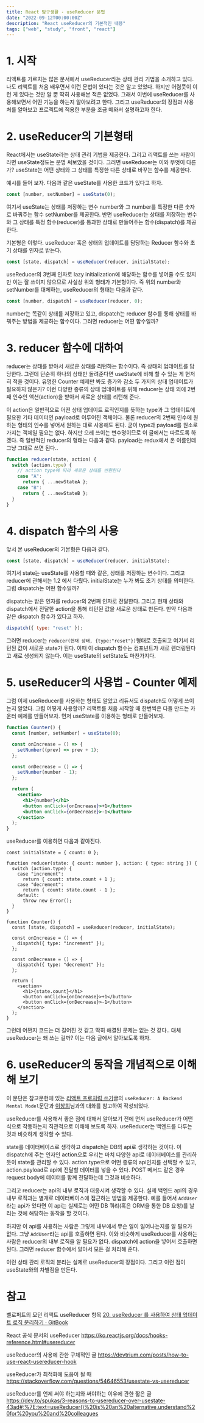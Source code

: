 ```yaml
---
title: React 탐구생활 - useReducer 문법
date: "2022-09-12T00:00:00Z"
description: "React useReducer의 기본적인 내용"
tags: ["web", "study", "front", "react"]
---
```


# 1. 시작

리액트를 가르치는 많은 문서에서 useReducer라는 상태 관리 기법을 소개하고 있다. 나도 리액트를 처음 배우면서 이런 문법이 있다는 것은 알고 있었다. 하지만 어렴풋이 이런 게 있다는 것만 알 뿐 딱히 사용해본 적은 없었다. 그래서 이번에 useReducer를 사용해보면서 어떤 기능을 하는지 알아보려고 한다. 그리고 useReducer의 장점과 사용처를 알아보고 프로젝트에 적용한 부분을 조금 떼와서 설명하고자 한다.

# 2. useReducer의 기본형태

React에서는 useState라는 상태 관리 기법을 제공한다. 그리고 리액트를 쓰는 사람이라면 useState정도는 분명 써보았을 것이다. 그러면 useReducer는 이와 무엇이 다른가? useState는 어떤 상태와 그 상태를 특정한 다른 상태로 바꾸는 함수를 제공한다.

예시를 들어 보자. 다음과 같은 useState를 사용한 코드가 있다고 하자.

```jsx
const [number, setNumber] = useState(0);
```

여기서 useState는 상태를 저장하는 변수 number와 그 number를 특정한 다른 숫자로 바꿔주는 함수 setNumber를 제공한다. 반면 useReducer는 상태를 저장하는 변수와 그 상태를 특정 함수(reducer)를 통과한 상태로 만들어주는 함수(dispatch)를 제공한다.

기본형은 이렇다. useReducer 훅은 상태의 업데이트를 담당하는 Reducer 함수와 초기 상태를 인자로 받는다.

```jsx
const [state, dispatch] = useReducer(reducer, initialState);
```

useReducer의 3번째 인자로 lazy initialization에 해당하는 함수를 넣어줄 수도 있지만 이는 잘 쓰이지 않으므로 사실상 위의 형태가 기본형이다. 즉 위의 number와 setNumber를 대체하는, useReducer의 형태는 다음과 같다.

```jsx
const [number, dispatch] = useReducer(reducer, 0);
```

number는 똑같이 상태를 저장하고 있고, dispatch는 reducer 함수를 통해 상태를 바꿔주는 방법을 제공하는 함수이다. 그러면 reducer는 어떤 함수일까?

# 3. reducer 함수에 대하여

reducer는 상태를 받아서 새로운 상태를 리턴하는 함수이다. 즉 상태의 업데이트를 담당한다. 그런데 단순히 하나의 상태만 돌려준다면 useState에 비해 할 수 있는 게 현저히 적을 것이다. 유명한 Counter 예제만 봐도 증가와 감소 두 가지의 상태 업데이트가 필요하지 않은가? 이런 다양한 종류의 상태 업데이트를 위해 reducer는 상태 외에 2번째 인수인 액션(action)을 받아서 새로운 상태를 리턴해 준다.

이 action은 일반적으로 어떤 상태 업데이트 로직인지를 뜻하는 type과 그 업데이트에 필요한 기타 데이터인 payload로 이루어진 객체이다. 물론 reducer의 2번째 인수에 원하는 형태의 인수를 넣어서 원하는 대로 사용해도 된다. 굳이 type과 payload를 원소로 가지는 객체일 필요는 없다. 하지만 으레 쓰이는 변수명이므로 이 글에서는 따르도록 하겠다. 즉 일반적인 reducer의 형태는 다음과 같다. payload는 redux에서 온 이름인데 그냥 그대로 쓰면 된다..

```jsx
function reducer(state, action) {
  switch (action.type) {
    // action type에 따라 새로운 상태를 반환한다
    case "A":
      return { ...newStateA };
    case "B":
      return { ...newStateB };
  }
}
```

# 4. dispatch 함수의 사용

앞서 본 useReducer의 기본형은 다음과 같다.

```jsx
const [state, dispatch] = useReducer(reducer, initialState);
```

여기서 state는 useState를 사용할 때와 같은, 상태를 저장하는 변수이다. 그리고 reducer에 관해서는 1.2 에서 다뤘다. initialState는 누가 봐도 초기 상태를 의미한다. 그럼 dispatch는 어떤 함수일까?

dispatch는 받은 인자를 reducer의 2번째 인자로 전달한다. 그리고 현재 상태와 dispatch에서 전달한 action을 통해 리턴된 값을 새로운 상태로 만든다. 만약 다음과 같은 dispatch 함수가 있다고 하자.

```jsx
dispatch({ type: "reset" });
```

그러면 reducer는 `reducer(현재 상태, {type:"reset"})`형태로 호출되고 여기서 리턴된 값이 새로운 state가 된다. 이때 이 dispatch 함수는 컴포넌트가 새로 렌더링된다고 새로 생성되지 않는다. 이는 useState의 setState도 마찬가지다.

# 5. useReducer의 사용법 - Counter 예제

그럼 이제 useReducer를 사용하는 형태도 알았고 리듀서도 dispatch도 어떻게 쓰이는지 알았다. 그럼 어떻게 사용할까? 리액트를 처음 시작할 때 한번씩은 다들 만드는 카운터 예제를 만들어보자. 먼저 useState를 이용하는 형태로 만들어보자.

```jsx
function Counter() {
  const [number, setNumber] = useState(0);

  const onIncrease = () => {
    setNumber((prev) => prev + 1);
  };

  const onDecrease = () => {
    setNumber(number - 1);
  };

  return (
    <section>
      <h1>{number}</h1>
      <button onClick={onIncrease}>+1</button>
      <button onClick={onDecrease}>-1</button>
    </section>
  );
}
```

useReducer를 이용하면 다음과 같아진다.

```tsx
const initialState = { count: 0 };

function reducer(state: { count: number }, action: { type: string }) {
  switch (action.type) {
    case "increment":
      return { count: state.count + 1 };
    case "decrement":
      return { count: state.count - 1 };
    default:
      throw new Error();
  }
}

function Counter() {
  const [state, dispatch] = useReducer(reducer, initialState);

  const onIncrease = () => {
    dispatch({ type: "increment" });
  };

  const onDecrease = () => {
    dispatch({ type: "decrement" });
  };

  return (
    <section>
      <h1>{state.count}</h1>
      <button onClick={onIncrease}>+1</button>
      <button onClick={onDecrease}>-1</button>
    </section>
  );
}
```

그런데 어쩐지 코드는 더 길어진 것 같고 딱히 해결된 문제는 없는 것 같다.. 대체 useReducer는 왜 쓰는 걸까? 이는 다음 글에서 알아보도록 하자.

# 6. useReducer의 동작을 개념적으로 이해해 보기

이 문단은 참고문헌에 있는 [리액트 프로처럼 쓰기](https://devtrium.com/posts/how-to-use-react-usereducer-hook#usereducer-a-backend-mental-model)글의 `useReducer: A Backend Mental Model`문단과 [이창희](https://xo.dev/)님과의 대화를 참고하여 작성되었다.

useReducer를 사용해서 좋은 점에 대해서 알아보기 전에 먼저 useReducer가 어떤 식으로 작동하는지 직관적으로 이해해 보도록 하자. useReducer는 백엔드를 다루는 것과 비슷하게 생각할 수 있다.

state를 데이터베이스로 생각하고 dispatch는 DB의 api로 생각하는 것이다. 이 dispatch에 주는 인자인 action으로 우리는 마치 다양한 api로 데이터베이스를 관리하듯이 state를 관리할 수 있다. action.type으로 어떤 종류의 api인지를 선택할 수 있고, action.payload로 api에 전달할 데이터를 넣을 수 있다. POST 메서드 같은 경우 request body에 데이터를 함께 전달하는데 그것과 비슷하다.

그리고 reducer는 api의 내부 로직과 대응시켜 생각할 수 있다. 실제 백엔드 api의 경우 내부 로직과는 별개로 데이터베이스에 접근하는 방법을 제공한다. 예를 들어서 `AddUser` 라는 api가 있다면 이 api는 실제로는 어떤 DB 쿼리(혹은 ORM을 통한 DB 요청)를 날리는 것에 해당하는 동작을 할 것이다.

하지만 이 api를 사용하는 사람은 그렇게 내부에서 무슨 일이 일어나는지를 알 필요가 없다. 그냥 `AddUser`라는 api를 호출하면 된다. 이와 비슷하게 useReducer를 사용하는 사람은 reducer의 내부 로직을 알 필요가 없다. dispatch에 action을 넣어서 호출하면 된다. 그러면 reducer 함수에서 알아서 모든 걸 처리해 준다.

이런 상태 관리 로직의 분리는 실제로 useReducer의 장점이다. 그리고 이런 점이 useState와의 차별점을 만든다.

# 참고

벨로퍼트의 모던 리액트 useReducer 항목 [20. useReducer 를 사용하여 상태 업데이트 로직 분리하기 · GitBook](https://react.vlpt.us/basic/20-useReducer.html)

React 공식 문서의 useReducer https://ko.reactjs.org/docs/hooks-reference.html#usereducer

useReducer의 사용에 관한 구체적인 글 https://devtrium.com/posts/how-to-use-react-usereducer-hook

useReducer가 최적화에 도움이 될 때 https://stackoverflow.com/questions/54646553/usestate-vs-usereducer

useReducer를 언제 써야 하는지와 써야하는 이유에 관한 짧은 글 https://dev.to/spukas/3-reasons-to-usereducer-over-usestate-43ad#:%7E:text=useReducer()%20is%20an%20alternative,understand%20for%20you%20and%20colleagues
